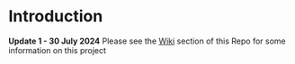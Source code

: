 # Introduction

**Update 1 - 30 July 2024**
Please see the [Wiki](https://github.com/ofithcheallaigh/orchid_hammer/wiki) section of this Repo for some information on this project 
